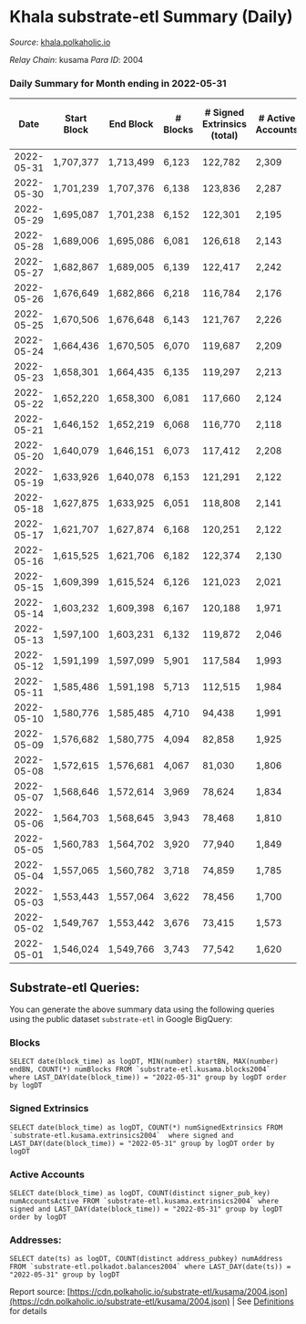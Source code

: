 # Khala substrate-etl Summary (Daily)

_Source_: [khala.polkaholic.io](https://khala.polkaholic.io)

*Relay Chain*: kusama
*Para ID*: 2004



### Daily Summary for Month ending in 2022-05-31


| Date | Start Block | End Block | # Blocks | # Signed Extrinsics (total) | # Active Accounts | # Passive | # New | # Addresses with Balances | # Events | # Transfers | # XCM Transfers In | # XCM Transfers Out |
| ---- | ----------- | --------- | -------- | --------------------------- | ----------------- | --------- | ----- | ------------------------- | -------- | ----------- | ------------------ | ------------------- |
| 2022-05-31 | 1,707,377 | 1,713,499 | 6,123  | 122,782 | 2,309 |  |  | 15,917 | 1,283,476 | 2,294 ($429,312.71) | 9 ($11,526.65) | 8 ($268.90) |
| 2022-05-30 | 1,701,239 | 1,707,376 | 6,138  | 123,836 | 2,287 |  |  | 15,890 | 1,291,601 | 2,115 ($259,597.13) | 21 ($2,323.88) | 15 ($974.70) |
| 2022-05-29 | 1,695,087 | 1,701,238 | 6,152  | 122,301 | 2,195 |  |  | 15,871 | 1,275,307 | 1,839 ($285,531.71) | 18 ($1,362.13) | 13 ($284.55) |
| 2022-05-28 | 1,689,006 | 1,695,086 | 6,081  | 126,618 | 2,143 |  |  | 15,857 | 1,306,391 | 1,740 ($194,668.80) | 17 ($212.36) | 15 ($391.42) |
| 2022-05-27 | 1,682,867 | 1,689,005 | 6,139  | 122,417 | 2,242 |  |  | 15,839 | 1,276,683 | 1,811 ($813,910.51) | 5 ($394.62) | 13 ($855.67) |
| 2022-05-26 | 1,676,649 | 1,682,866 | 6,218  | 116,784 | 2,176 |  |  | 15,825 | 1,222,577 | 1,797 ($241,095.74) | 14 ($1,379.93) | 20 ($3,316.16) |
| 2022-05-25 | 1,670,506 | 1,676,648 | 6,143  | 121,767 | 2,226 |  |  | 15,804 | 1,269,638 | 1,944 ($243,040.09) | 6 ($706.34) | 12 ($508.62) |
| 2022-05-24 | 1,664,436 | 1,670,505 | 6,070  | 119,687 | 2,209 |  |  | 15,790 | 1,253,296 | 1,896 ($361,876.57) | 22 ($2,761.33) | 26 ($1,546.08) |
| 2022-05-23 | 1,658,301 | 1,664,435 | 6,135  | 119,297 | 2,213 |  |  | 15,768 | 1,254,308 | 2,025 ($167,114.01) | 16 ($2,696.78) | 12 ($254.99) |
| 2022-05-22 | 1,652,220 | 1,658,300 | 6,081  | 117,660 | 2,124 |  |  | 15,740 | 1,240,854 | 1,717 ($96,958.22) | 3 ($463.04) | 6 ($218.77) |
| 2022-05-21 | 1,646,152 | 1,652,219 | 6,068  | 116,770 | 2,118 |  |  | 15,713 | 1,233,028 | 1,746 ($152,893.75) | 6 ($387.97) | 5 ($274.15) |
| 2022-05-20 | 1,640,079 | 1,646,151 | 6,073  | 117,412 | 2,208 |  |  | 15,649 | 1,238,501 | 2,017 ($176,955.05) | 8 ($1,207.55) | 10 ($2,364.79) |
| 2022-05-19 | 1,633,926 | 1,640,078 | 6,153  | 121,291 | 2,122 |  |  | 15,625 | 1,259,615 | 1,783 ($304,822.38) | 11 ($3,079.19) | 19 ($2,244.82) |
| 2022-05-18 | 1,627,875 | 1,633,925 | 6,051  | 118,808 | 2,141 |  |  | 15,565 | 1,238,514 | 2,060 ($614,124.09) | 19 ($2,505.86) | 23 ($4,088.57) |
| 2022-05-17 | 1,621,707 | 1,627,874 | 6,168  | 120,251 | 2,122 |  |  | 15,494 | 1,261,314 | 2,064 ($457,626.76) | 24 ($4,113.14) | 20 ($345.90) |
| 2022-05-16 | 1,615,525 | 1,621,706 | 6,182  | 122,374 | 2,130 |  |  | 15,453 | 1,273,084 | 2,324 ($474,645.19) | 27 ($1,786.25) | 29 ($1,555.81) |
| 2022-05-15 | 1,609,399 | 1,615,524 | 6,126  | 121,023 | 2,021 |  |  | 15,284 | 1,255,842 | 2,003 ($1,709,328.49) | 9 ($2,855.28) |   |
| 2022-05-14 | 1,603,232 | 1,609,398 | 6,167  | 120,188 | 1,971 |  |  | 15,234 | 1,261,441 | 2,001 ($2,235,746.20) | 4 ($1,543.32) |   |
| 2022-05-13 | 1,597,100 | 1,603,231 | 6,132  | 119,872 | 2,046 |  |  | 15,182 | 1,256,547 | 2,191 ($3,687,030.80) | 6 ($2,198.49) |   |
| 2022-05-12 | 1,591,199 | 1,597,099 | 5,901  | 117,584 | 1,993 |  |  | 15,153 | 1,228,553 | 2,073 ($1,796,878.49) | 17 ($4,129.69) |   |
| 2022-05-11 | 1,585,486 | 1,591,198 | 5,713  | 112,515 | 1,984 |  |  | 15,138 | 1,178,539 | 2,227 ($2,501,213.96) | 12 ($3,781.03) |   |
| 2022-05-10 | 1,580,776 | 1,585,485 | 4,710  | 94,438 | 1,991 |  |  | 15,115 | 990,318 | 2,200 ($6,874,696.05) | 9 ($1,421.75) |   |
| 2022-05-09 | 1,576,682 | 1,580,775 | 4,094  | 82,858 | 1,925 |  |  | 15,076 | 864,293 | 2,096 ($2,138,852.06) | 8 ($1,584.03) |   |
| 2022-05-08 | 1,572,615 | 1,576,681 | 4,067  | 81,030 | 1,806 |  |  | 15,034 | 843,883 | 1,707 ($1,948,141.79) | 2 ($1,690.76) |   |
| 2022-05-07 | 1,568,646 | 1,572,614 | 3,969  | 78,624 | 1,834 |  |  | 14,997 | 815,438 | 1,761 ($2,155,432.06) | 7 ($3,832.80) |   |
| 2022-05-06 | 1,564,703 | 1,568,645 | 3,943  | 78,468 | 1,810 |  |  | 14,965 | 816,565 | 1,860 ($1,363,657.47) | 4 ($1,388.40) |   |
| 2022-05-05 | 1,560,783 | 1,564,702 | 3,920  | 77,940 | 1,849 |  |  | 14,941 | 811,419 | 2,001 ($1,208,373.62) | 5 ($876.97) |   |
| 2022-05-04 | 1,557,065 | 1,560,782 | 3,718  | 74,859 | 1,785 |  |  | 14,888 | 778,960 | 1,983 ($1,265,339.09) | 10 ($3,189.40) |   |
| 2022-05-03 | 1,553,443 | 1,557,064 | 3,622  | 78,456 | 1,700 |  |  | 14,861 | 783,044 | 1,789 ($797,529.33) | 8 ($1,753.35) |   |
| 2022-05-02 | 1,549,767 | 1,553,442 | 3,676  | 73,415 | 1,573 |  |  | 14,843 | 757,318 | 1,509 ($2,693,542.30) | 8 ($1,934.85) |   |
| 2022-05-01 | 1,546,024 | 1,549,766 | 3,743  | 77,542 | 1,620 |  |  | 14,812 | 982,008 | 1,538 ($1,163,165.42) | 3 ($108.38) |   |

## Substrate-etl Queries:
You can generate the above summary data using the following queries using the public dataset `substrate-etl` in Google BigQuery:


### Blocks
```
SELECT date(block_time) as logDT, MIN(number) startBN, MAX(number) endBN, COUNT(*) numBlocks FROM `substrate-etl.kusama.blocks2004`  where LAST_DAY(date(block_time)) = "2022-05-31" group by logDT order by logDT
```


### Signed Extrinsics
```
SELECT date(block_time) as logDT, COUNT(*) numSignedExtrinsics FROM `substrate-etl.kusama.extrinsics2004`  where signed and LAST_DAY(date(block_time)) = "2022-05-31" group by logDT order by logDT
```


### Active Accounts
```
SELECT date(block_time) as logDT, COUNT(distinct signer_pub_key) numAccountsActive FROM `substrate-etl.kusama.extrinsics2004` where signed and LAST_DAY(date(block_time)) = "2022-05-31" group by logDT order by logDT
```


### Addresses:
```
SELECT date(ts) as logDT, COUNT(distinct address_pubkey) numAddress FROM `substrate-etl.polkadot.balances2004` where LAST_DAY(date(ts)) = "2022-05-31" group by logDT
```



Report source: [https://cdn.polkaholic.io/substrate-etl/kusama/2004.json](https://cdn.polkaholic.io/substrate-etl/kusama/2004.json) | See [Definitions](/DEFINITIONS.md) for details
